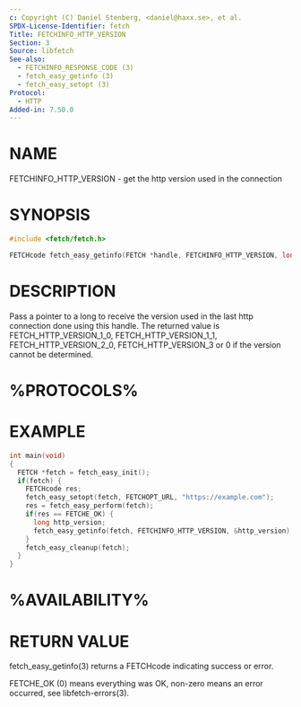 ```yaml
---
c: Copyright (C) Daniel Stenberg, <daniel@haxx.se>, et al.
SPDX-License-Identifier: fetch
Title: FETCHINFO_HTTP_VERSION
Section: 3
Source: libfetch
See-also:
  - FETCHINFO_RESPONSE_CODE (3)
  - fetch_easy_getinfo (3)
  - fetch_easy_setopt (3)
Protocol:
  - HTTP
Added-in: 7.50.0
---
```


# NAME

FETCHINFO_HTTP_VERSION - get the http version used in the connection

# SYNOPSIS

~~~c
#include <fetch/fetch.h>

FETCHcode fetch_easy_getinfo(FETCH *handle, FETCHINFO_HTTP_VERSION, long *p);
~~~

# DESCRIPTION

Pass a pointer to a long to receive the version used in the last http
connection done using this handle. The returned value is
FETCH_HTTP_VERSION_1_0, FETCH_HTTP_VERSION_1_1, FETCH_HTTP_VERSION_2_0,
FETCH_HTTP_VERSION_3 or 0 if the version cannot be determined.

# %PROTOCOLS%

# EXAMPLE

~~~c
int main(void)
{
  FETCH *fetch = fetch_easy_init();
  if(fetch) {
    FETCHcode res;
    fetch_easy_setopt(fetch, FETCHOPT_URL, "https://example.com");
    res = fetch_easy_perform(fetch);
    if(res == FETCHE_OK) {
      long http_version;
      fetch_easy_getinfo(fetch, FETCHINFO_HTTP_VERSION, &http_version);
    }
    fetch_easy_cleanup(fetch);
  }
}
~~~

# %AVAILABILITY%

# RETURN VALUE

fetch_easy_getinfo(3) returns a FETCHcode indicating success or error.

FETCHE_OK (0) means everything was OK, non-zero means an error occurred, see
libfetch-errors(3).

